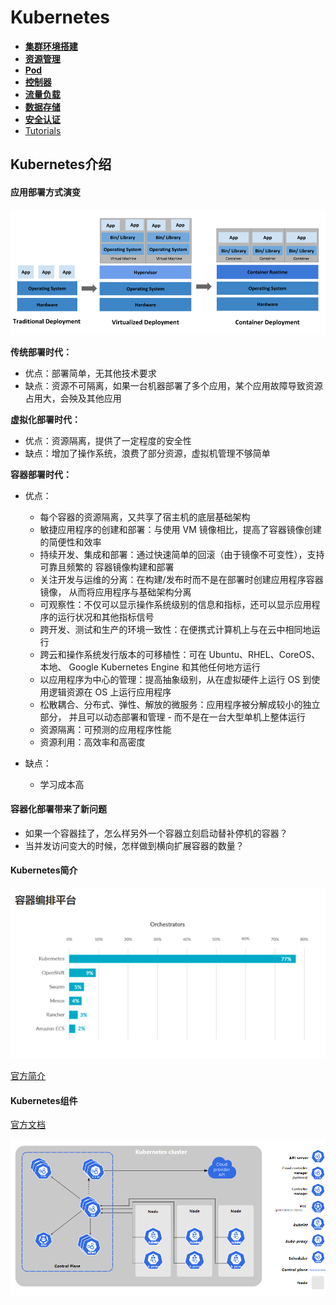 # Kubernetes

- **[集群环境搭建](集群环境搭建.md)**
- **[资源管理](资源管理.md)**
- **[Pod](Pod.md)**
- **[控制器](控制器.md)**
- **[流量负载](流量负载.md)**
- **[数据存储](数据存储.md)**
- **[安全认证](安全认证)**
- [Tutorials](Tutorials.md)



## Kubernetes介绍

#### 应用部署方式演变

![image-20210826164134062](assets/image-20210826164134062.png)

**传统部署时代：**

- 优点：部署简单，无其他技术要求
- 缺点：资源不可隔离，如果一台机器部署了多个应用，某个应用故障导致资源占用大，会殃及其他应用

**虚拟化部署时代：**

- 优点：资源隔离，提供了一定程度的安全性
- 缺点：增加了操作系统，浪费了部分资源，虚拟机管理不够简单

**容器部署时代：**

- 优点：
  - 每个容器的资源隔离，又共享了宿主机的底层基础架构
  - 敏捷应用程序的创建和部署：与使用 VM 镜像相比，提高了容器镜像创建的简便性和效率
  - 持续开发、集成和部署：通过快速简单的回滚（由于镜像不可变性），支持可靠且频繁的 容器镜像构建和部署
  - 关注开发与运维的分离：在构建/发布时而不是在部署时创建应用程序容器镜像， 从而将应用程序与基础架构分离
  - 可观察性：不仅可以显示操作系统级别的信息和指标，还可以显示应用程序的运行状况和其他指标信号
  - 跨开发、测试和生产的环境一致性：在便携式计算机上与在云中相同地运行
  - 跨云和操作系统发行版本的可移植性：可在 Ubuntu、RHEL、CoreOS、本地、 Google Kubernetes Engine 和其他任何地方运行
  - 以应用程序为中心的管理：提高抽象级别，从在虚拟硬件上运行 OS 到使用逻辑资源在 OS 上运行应用程序
  - 松散耦合、分布式、弹性、解放的微服务：应用程序被分解成较小的独立部分， 并且可以动态部署和管理 - 而不是在一台大型单机上整体运行
  - 资源隔离：可预测的应用程序性能
  - 资源利用：高效率和高密度

- 缺点：
  - 学习成本高

#### 容器化部署带来了新问题

- 如果一个容器挂了，怎么样另外一个容器立刻启动替补停机的容器？
- 当并发访问变大的时候，怎样做到横向扩展容器的数量？

#### Kubernetes简介

![image-20210826165723333](assets/image-20210826165723333.png)

[官方简介](https://kubernetes.io/zh/docs/concepts/overview/what-is-kubernetes/)

#### Kubernetes组件

[官方文档](https://kubernetes.io/zh/docs/concepts/overview/components/)

![image-20210826172057046](assets/image-20210826172057046.png)



